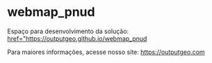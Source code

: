 # webmap_pnud

Espaço para desenvolvimento da solução: <a href="https://outputgeo.github.io/webmap_pnud" target="_blank">href="https://outputgeo.github.io/webmap_pnud</a>

Para maiores informações, acesse nosso site: <a href="https://outputgeo.com" target="_blank">https://outputgeo.com</a>
